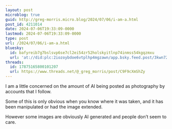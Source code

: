 ```yaml
---
layout: post
microblog: true
guid: http://greg-morris.micro.blog/2024/07/06/i-am-a.html
post_id: 4211014
date: 2024-07-06T19:33:09-0000
lastmod: 2024-07-06T19:33:09-0000
type: post
url: /2024/07/06/i-am-a.html
bluesky:
  id: bafyreib7g7bslsvp6se7cl2ei54zr52holskyitlnp74inmss54kgqzmxu
  url: 'at://did:plc:2iozoybdoe6vtplhp4mgzawn/app.bsky.feed.post/3kwn72tu2y22w'
threads:
  id: 17875165800101207
  url: https://www.threads.net/@_greg_morris/post/C9F9cXmShZy
---
```

I am a little concerned on the amount of AI being posted as photography by accounts that I follow. 

Some of this is only obvious when you know where it was taken, and it has been manipulated or had the image extended. 

However some images are obviously AI generated and people don’t seem to care. 
